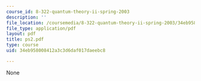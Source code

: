 ```yaml
---
course_id: 8-322-quantum-theory-ii-spring-2003
description: ''
file_location: /coursemedia/8-322-quantum-theory-ii-spring-2003/34eb958008412a3c3d6daf017daeebc8_ps2.pdf
file_type: application/pdf
layout: pdf
title: ps2.pdf
type: course
uid: 34eb958008412a3c3d6daf017daeebc8

---
```

None